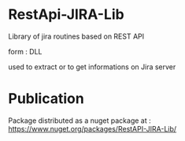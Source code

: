 # RestApi-JIRA-Lib

Library of jira routines based on REST API

form : DLL

used to extract or to get informations on Jira server

# Publication

Package distributed as a nuget package at : https://www.nuget.org/packages/RestAPI-JIRA-Lib/
